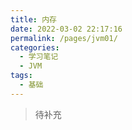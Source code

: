 ```yaml
---
title: 内存
date: 2022-03-02 22:17:16
permalink: /pages/jvm01/
categories:
  - 学习笔记
  - JVM
tags:
  - 基础
---
```

> 待补充
